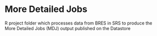 # More Detailed Jobs
R project folder which processes data from BRES in SRS to produce the More Detailed Jobs (MDJ) output published on the Datastore
